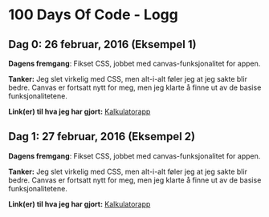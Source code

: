 # 100 Days Of Code - Logg

## Dag 0: 26 februar, 2016 (Eksempel 1)

**Dagens fremgang**: Fikset CSS, jobbet med canvas-funksjonalitet for appen.

**Tanker:** Jeg slet virkelig med CSS, men alt-i-alt føler jeg at jeg sakte blir bedre. Canvas er fortsatt nytt for meg, men jeg klarte å finne ut av de basise funksjonalitetene.

**Link(er) til hva jeg har gjort:** [Kalkulatorapp](http://www.example.com)

## Dag 1: 27 februar, 2016 (Eksempel 2)

**Dagens fremgang**: Fikset CSS, jobbet med canvas-funksjonalitet for appen.

**Tanker:** Jeg slet virkelig med CSS, men alt-i-alt føler jeg at jeg sakte blir bedre. Canvas er fortsatt nytt for meg, men jeg klarte å finne ut av de basise funksjonalitetene.

**Link(er) til hva jeg har gjort:** [Kalkulatorapp](http://www.example.com)